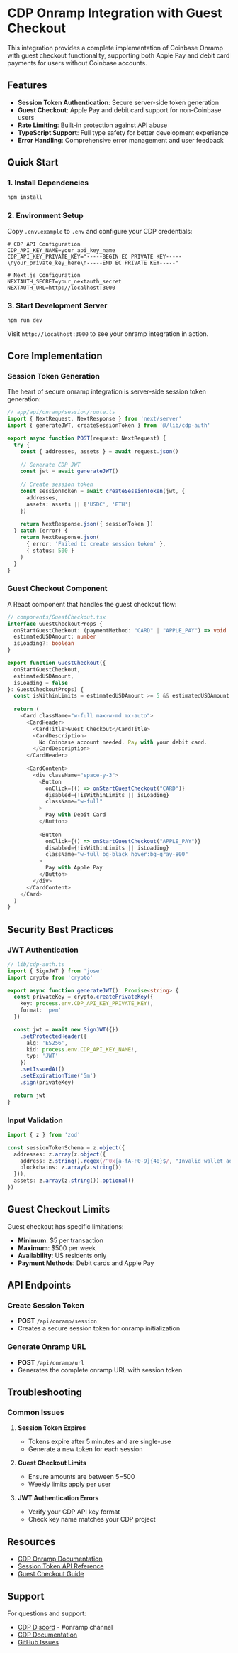 # CDP Onramp Integration with Guest Checkout

This integration provides a complete implementation of Coinbase Onramp with guest checkout functionality, supporting both Apple Pay and debit card payments for users without Coinbase accounts.

## Features

- **Session Token Authentication**: Secure server-side token generation
- **Guest Checkout**: Apple Pay and debit card support for non-Coinbase users  
- **Rate Limiting**: Built-in protection against API abuse
- **TypeScript Support**: Full type safety for better development experience
- **Error Handling**: Comprehensive error management and user feedback

## Quick Start

### 1. Install Dependencies

```bash
npm install
```

### 2. Environment Setup

Copy `.env.example` to `.env` and configure your CDP credentials:

```env
# CDP API Configuration
CDP_API_KEY_NAME=your_api_key_name
CDP_API_KEY_PRIVATE_KEY="-----BEGIN EC PRIVATE KEY-----\nyour_private_key_here\n-----END EC PRIVATE KEY-----"

# Next.js Configuration
NEXTAUTH_SECRET=your_nextauth_secret
NEXTAUTH_URL=http://localhost:3000
```

### 3. Start Development Server

```bash
npm run dev
```

Visit `http://localhost:3000` to see your onramp integration in action.

## Core Implementation

### Session Token Generation

The heart of secure onramp integration is server-side session token generation:

```typescript
// app/api/onramp/session/route.ts
import { NextRequest, NextResponse } from 'next/server'
import { generateJWT, createSessionToken } from '@/lib/cdp-auth'

export async function POST(request: NextRequest) {
  try {
    const { addresses, assets } = await request.json()
    
    // Generate CDP JWT
    const jwt = await generateJWT()
    
    // Create session token
    const sessionToken = await createSessionToken(jwt, {
      addresses,
      assets: assets || ['USDC', 'ETH']
    })
    
    return NextResponse.json({ sessionToken })
  } catch (error) {
    return NextResponse.json(
      { error: 'Failed to create session token' },
      { status: 500 }
    )
  }
}
```

### Guest Checkout Component

A React component that handles the guest checkout flow:

```typescript
// components/GuestCheckout.tsx
interface GuestCheckoutProps {
  onStartGuestCheckout: (paymentMethod: "CARD" | "APPLE_PAY") => void
  estimatedUSDAmount: number
  isLoading?: boolean
}

export function GuestCheckout({ 
  onStartGuestCheckout, 
  estimatedUSDAmount,
  isLoading = false 
}: GuestCheckoutProps) {
  const isWithinLimits = estimatedUSDAmount >= 5 && estimatedUSDAmount <= 500
  
  return (
    <Card className="w-full max-w-md mx-auto">
      <CardHeader>
        <CardTitle>Guest Checkout</CardTitle>
        <CardDescription>
          No Coinbase account needed. Pay with your debit card.
        </CardDescription>
      </CardHeader>
      
      <CardContent>
        <div className="space-y-3">
          <Button
            onClick={() => onStartGuestCheckout("CARD")}
            disabled={!isWithinLimits || isLoading}
            className="w-full"
          >
            Pay with Debit Card
          </Button>
          
          <Button
            onClick={() => onStartGuestCheckout("APPLE_PAY")}
            disabled={!isWithinLimits || isLoading}
            className="w-full bg-black hover:bg-gray-800"
          >
            Pay with Apple Pay
          </Button>
        </div>
      </CardContent>
    </Card>
  )
}
```

## Security Best Practices

### JWT Authentication

```typescript
// lib/cdp-auth.ts
import { SignJWT } from 'jose'
import crypto from 'crypto'

export async function generateJWT(): Promise<string> {
  const privateKey = crypto.createPrivateKey({
    key: process.env.CDP_API_KEY_PRIVATE_KEY!,
    format: 'pem'
  })

  const jwt = await new SignJWT({})
    .setProtectedHeader({ 
      alg: 'ES256',
      kid: process.env.CDP_API_KEY_NAME!,
      typ: 'JWT'
    })
    .setIssuedAt()
    .setExpirationTime('5m')
    .sign(privateKey)

  return jwt
}
```

### Input Validation

```typescript
import { z } from 'zod'

const sessionTokenSchema = z.object({
  addresses: z.array(z.object({
    address: z.string().regex(/^0x[a-fA-F0-9]{40}$/, "Invalid wallet address"),
    blockchains: z.array(z.string())
  })),
  assets: z.array(z.string()).optional()
})
```

## Guest Checkout Limits

Guest checkout has specific limitations:

- **Minimum**: $5 per transaction
- **Maximum**: $500 per week
- **Availability**: US residents only
- **Payment Methods**: Debit cards and Apple Pay

## API Endpoints

### Create Session Token
- **POST** `/api/onramp/session`
- Creates a secure session token for onramp initialization

### Generate Onramp URL
- **POST** `/api/onramp/url`
- Generates the complete onramp URL with session token

## Troubleshooting

### Common Issues

1. **Session Token Expires**
   - Tokens expire after 5 minutes and are single-use
   - Generate a new token for each session

2. **Guest Checkout Limits**
   - Ensure amounts are between $5-$500
   - Weekly limits apply per user

3. **JWT Authentication Errors**
   - Verify your CDP API key format
   - Check key name matches your CDP project

## Resources

- [CDP Onramp Documentation](https://docs.cdp.coinbase.com/onramp-offramp/docs/onramp-overview)
- [Session Token API Reference](https://docs.cdp.coinbase.com/api-reference/onramp-offramp/create-session-token)
- [Guest Checkout Guide](https://docs.cdp.coinbase.com/onramp-offramp/docs/onramp-overview#guest-checkout)

## Support

For questions and support:
- [CDP Discord](https://discord.com/invite/cdp) - #onramp channel
- [CDP Documentation](https://docs.cdp.coinbase.com)
- [GitHub Issues](https://github.com/coinbase/cdp-onramp-docs/issues)